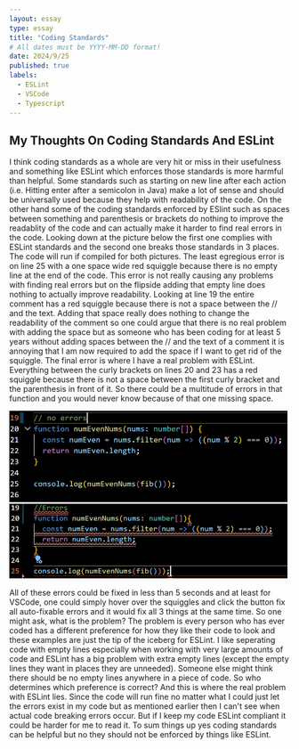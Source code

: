 ```yaml
---
layout: essay
type: essay
title: "Coding Standards"
# All dates must be YYYY-MM-DD format!
date: 2024/9/25
published: true
labels:
  - ESLint
  - VSCode
  - Typescript
---
```


## My Thoughts On Coding Standards And ESLint

I think coding standards as a whole are very hit or miss in their usefulness and something like ESLint which enforces those standards is more harmful than helpful. Some standards such as starting on new line after each action (i.e. Hitting enter after a semicolon in Java) make a lot of sense and should be universally used because they help with readability of the code. On the other hand some of the coding standards enforced by ESlint such as spaces between something and parenthesis or brackets do nothing to improve the readablity of the code and can actually make it harder to find real errors in the code. Looking down at the picture below the first one complies with ESLint standards and the second one breaks those standards in 3 places. The code will run if compiled for both pictures. The least egregious error is on line 25 with a one space wide red squiggle because there is no empty line at the end of the code. This error is not really causing any problems with finding real errors but on the flipside adding that empty line does nothing to actually improve readability. Looking at line 19 the entire comment has a red squiggle because there is not a space between the // and the text. Adding that space really does nothing to change the readability of the comment so one could argue that there is no real problem with adding the space but as someone who has been coding for at least 5 years without adding spaces between the // and the text of a comment it is annoying that I am now required to add the space if I want to get rid of the squiggle. The final error is where I have a real problem with ESLint. Everything between the curly brackets on lines 20 and 23 has a red squiggle because there is not a space between the first curly bracket and the parenthesis in front of it. So there could be a multitude of errors in that function and you would never know because of that one missing space. 

<img width="500px" class="rounded float-start pe-4" src="../img/Screenshot 2024-09-25 102632.png">

<img width="500px" class="rounded float-start pe-4" src="../img/Screenshot 2024-09-25 102700.png">

All of these errors could be fixed in less than 5 seconds and at least for VSCode, one could simply hover over the squiggles and click the button fix all auto-fixable errors and it would fix all 3 things at the same time. So one might ask, what is the problem? The problem is every person who has ever coded has a different preference for how they like their code to look and these examples are just the tip of the iceberg for ESLint. I like seperating code with empty lines especially when working with very large amounts of code and ESLint has a big problem with extra empty lines (except the empty lines they want in places they are unneeded). Someone else might think there should be no empty lines anywhere in a piece of code. So who determines which preference is correct? And this is where the real problem with ESLint lies. Since the code will run fine no matter what I could just let the errors exist in my code but as mentioned earlier then I can't see when actual code breaking errors occur. But if I keep my code ESLint compliant it could be harder for me to read it. To sum things up yes coding standards can be helpful but no they should not be enforced by things like ESLint. 
